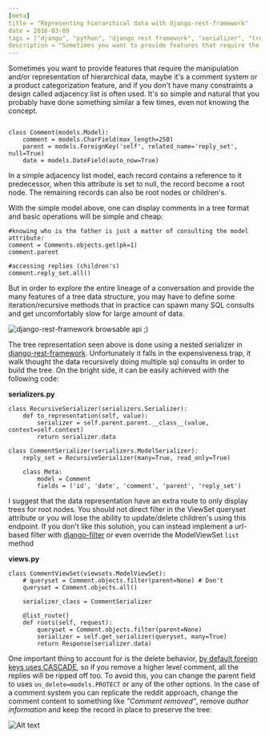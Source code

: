 ```yaml
---
[meta]
title = "Representing hierarchical data with django-rest-framework"
date = 2016-03-09
tags = ["django", "python", "django rest framework", "serializer", "tree", "drf"]
description = "Sometimes you want to provide features that require the manipulation and/or representation of hierarchical data, maybe it's a comment system or a product categorization feature, and if you don't have many constraints a design called adjacency list is often used."
---
```

Sometimes you want to provide features that require the manipulation and/or representation of hierarchical data,
 maybe it's a comment system or a product categorization feature, and if you don't have many constraints a design called 
 adjacency list is often used. It's so simple and natural that you probably have done something similar a few times, even
 not knowing the concept.

<pre><code class="python">
class Comment(models.Model):
    comment = models.CharField(max_length=250)
    parent = models.ForeignKey('self', related_name='reply_set', null=True)
    date = models.DateField(auto_now=True)
</code></pre>

In a simple adjacency list model, each record contains a reference to it predecessor, when this attribute is set to null,
 the record become a root node. The remaining records can also be root nodes or children's.
 
 With the simple model above, one can display comments in a tree format and basic operations will be
 simple and cheap: 
      
    #knowing who is the father is just a matter of consulting the model attribute:
    comment = Comments.objects.get(pk=1)
    comment.parent

    #accessing replies (children's)
    comment.reply_set.all()

But in order to explore the entire lineage of a conversation and provide the many features of a tree data 
structure, you may have to define some iteration/recursive methods that in practice can spawn many SQL consults and 
get uncomfortably slow for large amount of data. 

![django-rest-framework browsable api ;)](http://voorloopnul.com/files/2015/tree_data_drf.png?style=centerme "django-rest-framework browsable api")


The tree representation seen above is done using a nested serializer in [django-rest-framework](http://www.django-rest-framework.org/). 
Unfortunately it falls in the expensiveness trap, it walk thought the data recursively doing multiple sql consults in order to 
build the tree. On the bright side, it can be easily achieved with the following code:
  

**serializers.py**


    class RecursiveSerializer(serializers.Serializer):
        def to_representation(self, value):
            serializer = self.parent.parent.__class__(value, context=self.context)
            return serializer.data

    class CommentSerializer(serializers.ModelSerializer):
        reply_set = RecursiveSerializer(many=True, read_only=True)

        class Meta:
            model = Comment
            fields = ('id', 'date', 'comment', 'parent', 'reply_set')

I suggest that the data representation have an extra route to only display trees for root nodes. You should not direct 
filter in the ViewSet queryset attribute or you will lose the ability to update/delete children's using this endpoint. 
If you don't like this solution, you can instead implement a url-based filter with [django-filter](http://www.django-rest-framework.org/api-guide/filtering/#djangofilterbackend) or even override the 
ModelViewSet ```list``` method 

**views.py**


    class CommentViewSet(viewsets.ModelViewSet):
        # queryset = Comment.objects.filter(parent=None) # Don't
        queryset = Comment.objects.all()

        serializer_class = CommentSerializer

        @list_route()
        def roots(self, request):
            queryset = Comment.objects.filter(parent=None)
            serializer = self.get_serializer(queryset, many=True)
            return Response(serializer.data)

One important thing to account for is the delete behavior, [by default foreign keys uses CASCADE](https://docs.djangoproject.com/en/1.8/ref/models/fields/#django.db.models.ForeignKey.on_delete), 
so if you remove a higher level comment, all the replies will be ripped off too. To avoid this, you can change the parent 
field to uses ```on_delete=models.PROTECT``` or any of the other options. In the case of a comment system you can replicate
the reddit approach, change the comment content to something like *"Comment removed"*, remove *author information*
and keep the record in place to preserve the tree:


![Alt text](http://voorloopnul.com/files/2015/reddit_deleted.png?style=centerme "How reddit handle deleted comments")
